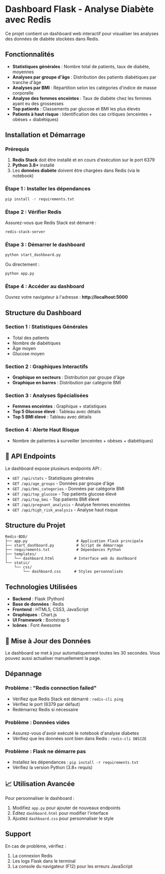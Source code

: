 # Dashboard Flask - Analyse Diabète avec Redis

Ce projet contient un dashboard web interactif pour visualiser les analyses des données de diabète stockées dans Redis.

##  Fonctionnalités

- **Statistiques générales** : Nombre total de patients, taux de diabète, moyennes
- **Analyses par groupe d'âge** : Distribution des patients diabétiques par tranche d'âge
- **Analyses par BMI** : Répartition selon les catégories d'indice de masse corporelle
- **Analyse des femmes enceintes** : Taux de diabète chez les femmes ayant eu des grossesses
- **Top patients** : Classements par glucose et BMI les plus élevés
- **Patients à haut risque** : Identification des cas critiques (enceintes + obèses + diabétiques)

##  Installation et Démarrage

### Prérequis
1. **Redis Stack** doit être installé et en cours d'exécution sur le port 6379
2. **Python 3.8+** installé
3. Les **données diabète** doivent être chargées dans Redis (via le notebook)

### Étape 1 : Installer les dépendances
```bash
pip install -r requirements.txt
```

### Étape 2 : Vérifier Redis
Assurez-vous que Redis Stack est démarré :
```bash
redis-stack-server
```

### Étape 3 : Démarrer le dashboard
```bash
python start_dashboard.py
```

Ou directement :
```bash
python app.py
```

### Étape 4 : Accéder au dashboard
Ouvrez votre navigateur à l'adresse : **http://localhost:5000**

## Structure du Dashboard

### Section 1 : Statistiques Générales
- Total des patients
- Nombre de diabétiques
- Âge moyen
- Glucose moyen

### Section 2 : Graphiques Interactifs
- **Graphique en secteurs** : Distribution par groupe d'âge
- **Graphique en barres** : Distribution par catégorie BMI

### Section 3 : Analyses Spécialisées
- **Femmes enceintes** : Graphique + statistiques
- **Top 5 Glucose élevé** : Tableau avec détails
- **Top 5 BMI élevé** : Tableau avec détails

### Section 4 : Alerte Haut Risque
- Nombre de patientes à surveiller (enceintes + obèses + diabétiques)

## 🔧 API Endpoints

Le dashboard expose plusieurs endpoints API :

- `GET /api/stats` - Statistiques générales
- `GET /api/age_groups` - Données par groupe d'âge
- `GET /api/bmi_categories` - Données par catégorie BMI
- `GET /api/top_glucose` - Top patients glucose élevé
- `GET /api/top_bmi` - Top patients BMI élevé
- `GET /api/pregnant_analysis` - Analyse femmes enceintes
- `GET /api/high_risk_analysis` - Analyse haut risque

##  Structure du Projet

```
Redis-BDD/
├── app.py                      # Application Flask principale
├── start_dashboard.py          # Script de démarrage
├── requirements.txt            # Dépendances Python
├── templates/
│   └── dashboard.html         # Interface web du dashboard
└── static/
    └── css/
        └── dashboard.css      # Styles personnalisés
```

## Technologies Utilisées

- **Backend** : Flask (Python)
- **Base de données** : Redis
- **Frontend** : HTML5, CSS3, JavaScript
- **Graphiques** : Chart.js
- **UI Framework** : Bootstrap 5
- **Icônes** : Font Awesome

## 🔄 Mise à Jour des Données

Le dashboard se met à jour automatiquement toutes les 30 secondes. Vous pouvez aussi actualiser manuellement la page.

##  Dépannage

### Problème : "Redis connection failed"
- Vérifiez que Redis Stack est démarré : `redis-cli ping`
- Vérifiez le port (6379 par défaut)
- Redémarrez Redis si nécessaire

### Problème : Données vides
- Assurez-vous d'avoir exécuté le notebook d'analyse diabetes
- Vérifiez que les données sont bien dans Redis : `redis-cli DBSIZE`

### Problème : Flask ne démarre pas
- Installez les dépendances : `pip install -r requirements.txt`
- Vérifiez la version Python (3.8+ requis)

## 📈 Utilisation Avancée

Pour personnaliser le dashboard :
1. Modifiez `app.py` pour ajouter de nouveaux endpoints
2. Éditez `dashboard.html` pour modifier l'interface
3. Ajustez `dashboard.css` pour personnaliser le style

##  Support

En cas de problème, vérifiez :
1. La connexion Redis
2. Les logs Flask dans le terminal
3. La console du navigateur (F12) pour les erreurs JavaScript